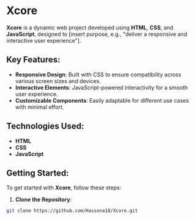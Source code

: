# Xcore

**Xcore** is a dynamic web project developed using **HTML**, **CSS**, and **JavaScript**, designed to [insert purpose, e.g., "deliver a responsive and interactive user experience"].

## Key Features:
- **Responsive Design**: Built with CSS to ensure compatibility across various screen sizes and devices.
- **Interactive Elements**: JavaScript-powered interactivity for a smooth user experience.
- **Customizable Components**: Easily adaptable for different use cases with minimal effort.

## Technologies Used:
- **HTML**
- **CSS**
- **JavaScript**

## Getting Started:
To get started with **Xcore**, follow these steps:

1. **Clone the Repository**:
```bash
git clone https://github.com/Hassona18/Xcore.git
